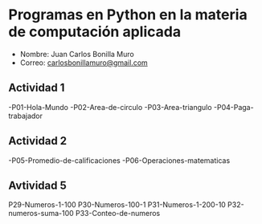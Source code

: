 # Programas en Python en la materia de computación aplicada

- Nombre: Juan Carlos Bonilla Muro
- Correo: carlosbonillamuro@gmail.com

## Actividad 1
-P01-Hola-Mundo
-P02-Area-de-circulo
-P03-Area-triangulo
-P04-Paga-trabajador

## Actividad 2
-P05-Promedio-de-calificaciones
-P06-Operaciones-matematicas
                          



## Avtividad 5
P29-Numeros-1-100
P30-Numeros-100-1
P31-Numeros-1-200-10
P32-numeros-suma-100
P33-Conteo-de-numeros
